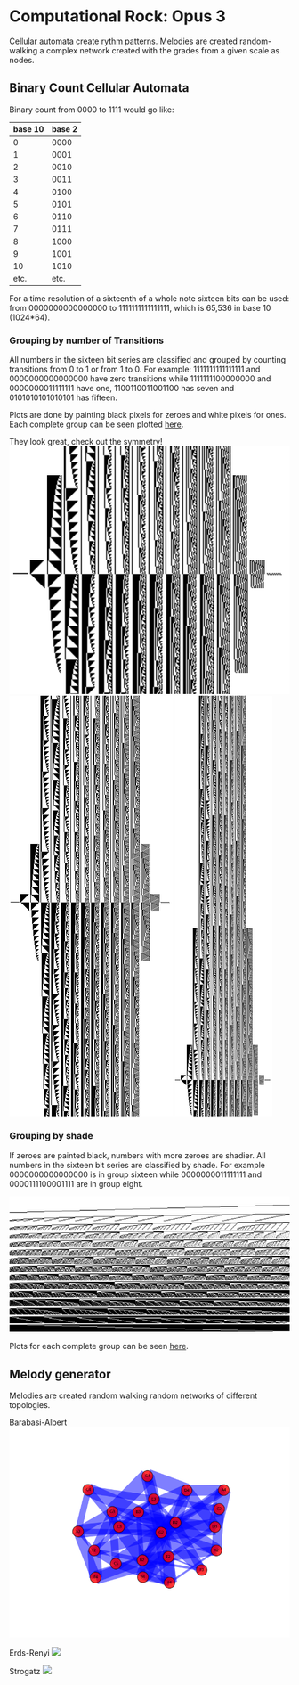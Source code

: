 # Computational Rock: Opus 3

[Cellular automata](automata.py) create [rythm patterns](groove.py).
[Melodies](melody.py) are created random-walking a complex network
created with the grades from a given scale as nodes.

## Binary Count Cellular Automata

Binary count from 0000 to 1111 would go like:

| base 10 | base 2 |
-------|-------|
| 0 | 0000 |
| 1 | 0001 |
| 2 | 0010 |
| 3 | 0011 |
| 4 | 0100 |
| 5 | 0101 |
| 6 | 0110 |
| 7 | 0111 |
| 8 | 1000 |
| 9 | 1001 |
|10 | 1010 |
| etc. | etc. |

For a time resolution of a sixteenth of a whole note sixteen bits can
be used: from 0000000000000000 to 1111111111111111, which is 65,536 in
base 10 (1024*64).



### Grouping by number of Transitions

All numbers in the sixteen bit series are classified and grouped by
counting transitions from 0 to 1 or from 1 to 0. For example:
1111111111111111 and 0000000000000000 have zero transitions while
1111111100000000 and 0000000011111111 have one, 1100110011001100 has
seven and 0101010101010101 has fifteen.

Plots are done by painting black pixels for zeroes and white pixels
for ones. Each complete group can be seen plotted
[here](plots/transition_automata/).

They look great, check out the symmetry!
<img src="plots/transition_automata/transitions_2_1.png">
<img src="plots/transition_automata/transitions_condor.png">
<img src="plots/transition_automata/transitions_ciudad.png">


### Grouping by shade

If zeroes are painted black, numbers with more zeroes are shadier. All
numbers in the sixteen bit series are classified by shade. For example
0000000000000000 is in group sixteen while 0000000011111111 and
0000111100001111 are in group eight.

<img src="plots/shade/aligned_scaled.png">

Plots for each complete group can be seen [here](plots/shade/).





## Melody generator

Melodies are created random walking random networks of different topologies.

Barabasi-Albert
<img src="plots/intervals_barabasi_albert_graph.png">

Erds-Renyi
<img src="intervals_erdos_renyi_graph.png">

Strogatz
<img src="intervals_strogatz_graph.png">
